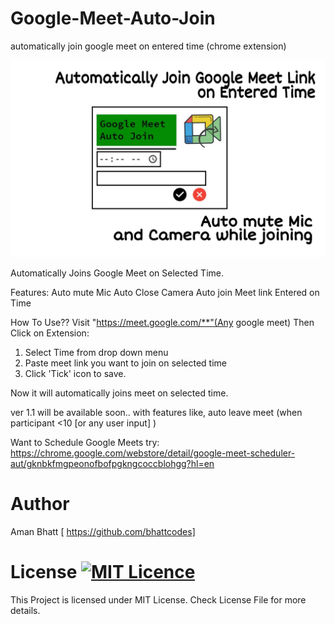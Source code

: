 # Google-Meet-Auto-Join
automatically join google meet on entered time (chrome extension)

<img src="./images/googleMeetAutoJoin.jpg" height="auto" width="auto">

Automatically Joins Google Meet on Selected Time.

Features:
Auto mute Mic
Auto Close Camera
Auto join Meet link Entered on Time

How To Use??
Visit "https://meet.google.com/**"(Any google meet)
Then Click on Extension: 

1. Select Time from drop down menu
2. Paste meet link you want to join on selected time
3. Click 'Tick' icon to save.

Now it will automatically joins meet on selected time.

ver 1.1 will be available soon..
with features like,
auto leave meet (when participant <10 [or any user input] )

Want to Schedule Google Meets try:
https://chrome.google.com/webstore/detail/google-meet-scheduler-aut/gknbkfmgpeonofbofpgkngcoccblohgg?hl=en


# Author
Aman Bhatt [ https://github.com/bhattcodes]

# License [![MIT Licence](https://badges.frapsoft.com/os/mit/mit.png?v=103)](https://opensource.org/licenses/mit-license.php)
This Project is licensed under MIT License. Check License File for more details.
